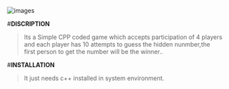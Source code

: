 ![images](https://user-images.githubusercontent.com/58760825/136731788-026ae2b0-cade-4cd5-84c9-8fa45186af23.png)


#**DISCRIPTION**
> Its a Simple CPP coded game which accepts participation of 4 players and each player has 10 attempts to guess the hidden nunmber,the first person to get the number will be the winner..

#**INSTALLATION**
> It just needs c++ installed in system environment.
